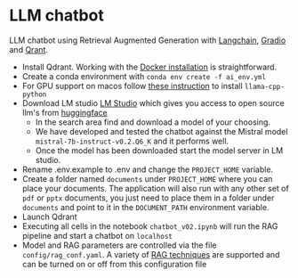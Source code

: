 # LLM chatbot

LLM chatbot using Retrieval Augmented Generation with [Langchain](https://www.langchain.com/), [Gradio](https://www.gradio.app/) and [Qrant](https://qdrant.tech/).

 * Install Qdrant. Working with the [Docker installation](https://qdrant.tech/documentation/quick-start/) is straightforward.
 * Create a conda environment with `conda env create -f ai_env.yml`
 * For GPU support on macos follow [these instruction](https://llama-cpp-python.readthedocs.io/en/latest/install/macos/) to install `llama-cpp-python`
 * Download LM studio [LM Studio](https://lmstudio.ai/) which gives you access to open source llm's from [huggingface](https://huggingface.co/.)
     * In the search area find and download a model of your choosing.
     * We have developed and tested the chatbot against the Mistral model `mistral-7b-instruct-v0.2.Q6_K` and it performs well.
     * Once the model has been downloaded start the model server in LM studio.
 * Rename .env.example to .env and change the `PROJECT_HOME` variable.
 * Create a folder named `documents` under `PROJECT_HOME` where you can place your documents. The application will also run with any other set of `pdf` or `pptx` documents, you just need to place them in a folder under `documents` and point to it in the `DOCUMENT_PATH` environment variable.
 * Launch Qdrant
 * Executing all cells in the notebook `chatbot_v02.ipynb` will run the RAG pipeline and start a chatbot on `localhost`
 * Model and RAG parameters are controlled via the file `config/rag_conf.yaml`. A variety of [RAG techniques](https://python.langchain.com/docs/modules/data_connection/retrievers/) are supported and can be turned on or off from this configuration file
 
 
 
